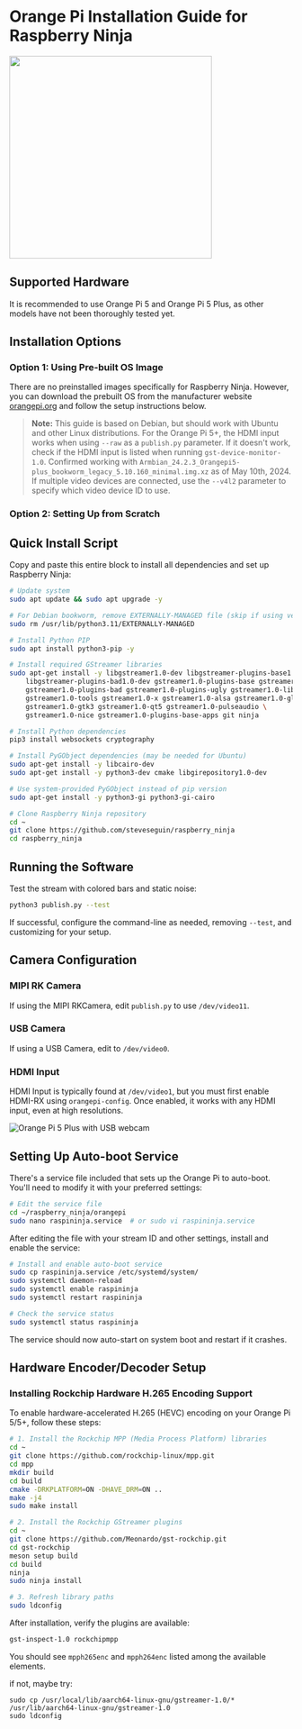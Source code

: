 # Orange Pi Installation Guide for Raspberry Ninja

<img width="360" src="https://github.com/steveseguin/raspberry_ninja/assets/5319910/63a664aa-acab-4a7e-a836-524b9a4460fb">

## Supported Hardware
It is recommended to use Orange Pi 5 and Orange Pi 5 Plus, as other models have not been thoroughly tested yet.

## Installation Options

### Option 1: Using Pre-built OS Image
There are no preinstalled images specifically for Raspberry Ninja. However, you can download the prebuilt OS from the manufacturer website [orangepi.org](https://orangepi.org) and follow the setup instructions below.

> **Note:** This guide is based on Debian, but should work with Ubuntu and other Linux distributions. For the Orange Pi 5+, the HDMI input works when using `--raw` as a `publish.py` parameter. If it doesn't work, check if the HDMI input is listed when running `gst-device-monitor-1.0`. Confirmed working with `Armbian_24.2.3_Orangepi5-plus_bookworm_legacy_5.10.160_minimal.img.xz` as of May 10th, 2024. If multiple video devices are connected, use the `--v4l2` parameter to specify which video device ID to use.

### Option 2: Setting Up from Scratch

## Quick Install Script

Copy and paste this entire block to install all dependencies and set up Raspberry Ninja:

```bash
# Update system
sudo apt update && sudo apt upgrade -y

# For Debian bookworm, remove EXTERNALLY-MANAGED file (skip if using venv)
sudo rm /usr/lib/python3.11/EXTERNALLY-MANAGED

# Install Python PIP
sudo apt install python3-pip -y

# Install required GStreamer libraries
sudo apt-get install -y libgstreamer1.0-dev libgstreamer-plugins-base1.0-dev \
    libgstreamer-plugins-bad1.0-dev gstreamer1.0-plugins-base gstreamer1.0-plugins-good \
    gstreamer1.0-plugins-bad gstreamer1.0-plugins-ugly gstreamer1.0-libav \
    gstreamer1.0-tools gstreamer1.0-x gstreamer1.0-alsa gstreamer1.0-gl \
    gstreamer1.0-gtk3 gstreamer1.0-qt5 gstreamer1.0-pulseaudio \
    gstreamer1.0-nice gstreamer1.0-plugins-base-apps git ninja

# Install Python dependencies
pip3 install websockets cryptography

# Install PyGObject dependencies (may be needed for Ubuntu)
sudo apt-get install -y libcairo-dev
sudo apt-get install -y python3-dev cmake libgirepository1.0-dev

# Use system-provided PyGObject instead of pip version
sudo apt-get install -y python3-gi python3-gi-cairo

# Clone Raspberry Ninja repository
cd ~
git clone https://github.com/steveseguin/raspberry_ninja
cd raspberry_ninja
```

## Running the Software

Test the stream with colored bars and static noise:

```bash
python3 publish.py --test
```

If successful, configure the command-line as needed, removing `--test`, and customizing for your setup.

## Camera Configuration

### MIPI RK Camera
If using the MIPI RKCamera, edit `publish.py` to use `/dev/video11`.

### USB Camera
If using a USB Camera, edit to `/dev/video0`.

### HDMI Input
HDMI Input is typically found at `/dev/video1`, but you must first enable HDMI-RX using `orangepi-config`. Once enabled, it works with any HDMI input, even at high resolutions.

![Orange Pi 5 Plus with USB webcam](https://github.com/steveseguin/raspberry_ninja/assets/5319910/25934ec7-da3a-4cff-96ac-5a723840caf4)

## Setting Up Auto-boot Service

There's a service file included that sets up the Orange Pi to auto-boot. You'll need to modify it with your preferred settings:

```bash
# Edit the service file
cd ~/raspberry_ninja/orangepi
sudo nano raspininja.service  # or sudo vi raspininja.service
```

After editing the file with your stream ID and other settings, install and enable the service:

```bash
# Install and enable auto-boot service
sudo cp raspininja.service /etc/systemd/system/
sudo systemctl daemon-reload
sudo systemctl enable raspininja
sudo systemctl restart raspininja

# Check the service status
sudo systemctl status raspininja
```

The service should now auto-start on system boot and restart if it crashes.

## Hardware Encoder/Decoder Setup

### Installing Rockchip Hardware H.265 Encoding Support

To enable hardware-accelerated H.265 (HEVC) encoding on your Orange Pi 5/5+, follow these steps:

```bash
# 1. Install the Rockchip MPP (Media Process Platform) libraries
cd ~
git clone https://github.com/rockchip-linux/mpp.git
cd mpp
mkdir build
cd build
cmake -DRKPLATFORM=ON -DHAVE_DRM=ON ..
make -j4
sudo make install

# 2. Install the Rockchip GStreamer plugins
cd ~
git clone https://github.com/Meonardo/gst-rockchip.git
cd gst-rockchip
meson setup build
cd build
ninja
sudo ninja install

# 3. Refresh library paths
sudo ldconfig
```

After installation, verify the plugins are available:

```bash
gst-inspect-1.0 rockchipmpp
```

You should see `mpph265enc` and `mpph264enc` listed among the available elements.

if not, maybe try:

```
sudo cp /usr/local/lib/aarch64-linux-gnu/gstreamer-1.0/* /usr/lib/aarch64-linux-gnu/gstreamer-1.0
sudo ldconfig
```
